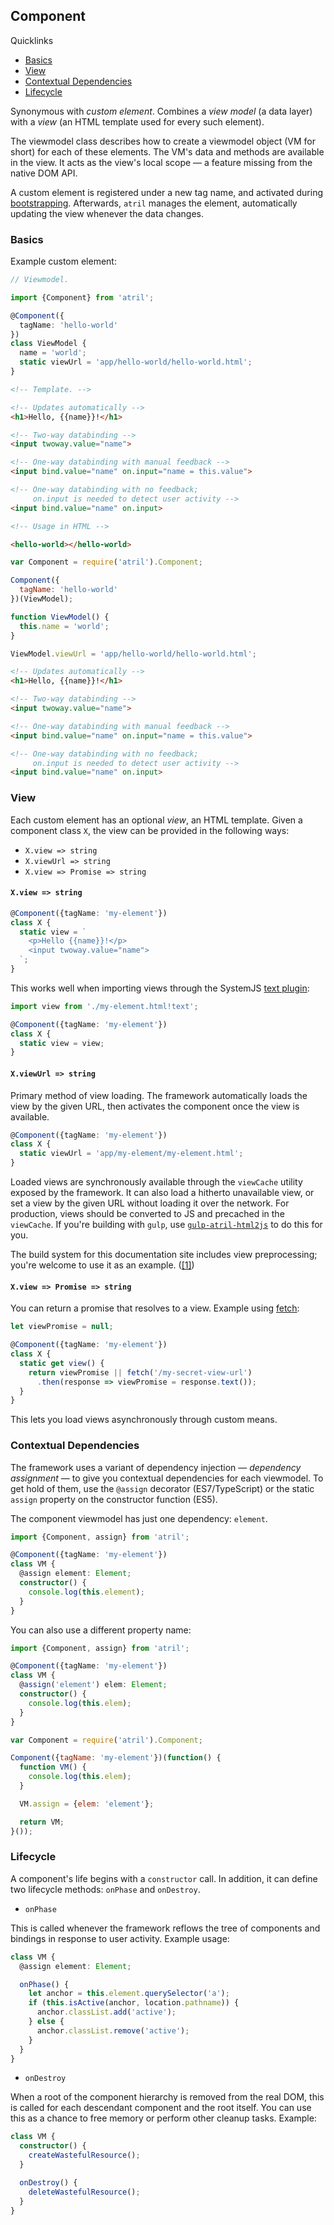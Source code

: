## Component

<div class="info pad decorate-links">
  <p>Quicklinks</p>
  <ul>
    <li><a href="component/#basics">Basics</a></li>
    <li><a href="component/#view">View</a></li>
    <li><a href="component/#contextual-dependencies">Contextual Dependencies</a></li>
    <li><a href="component/#lifecycle">Lifecycle</a></li>
  </ul>
</div>

Synonymous with _custom element_. Combines a _view model_ (a data layer) with a
_view_ (an HTML template used for every such element).

The viewmodel class describes how to create a viewmodel object (VM for short)
for each of these elements. The VM's data and methods are available in the view.
It acts as the view's local scope — a feature missing from the native DOM API.

A custom element is registered under a new tag name, and activated during
[bootstrapping](bootstrapping/). Afterwards, `atril` manages the element,
automatically updating the view whenever the data changes.

### Basics

Example custom element:

<!--: <div class="code-pair"> :-->
```typescript
// Viewmodel.

import {Component} from 'atril';

@Component({
  tagName: 'hello-world'
})
class ViewModel {
  name = 'world';
  static viewUrl = 'app/hello-world/hello-world.html';
}
```

```html
<!-- Template. -->

<!-- Updates automatically -->
<h1>Hello, {{name}}!</h1>

<!-- Two-way databinding -->
<input twoway.value="name">

<!-- One-way databinding with manual feedback -->
<input bind.value="name" on.input="name = this.value">

<!-- One-way databinding with no feedback;
     on.input is needed to detect user activity -->
<input bind.value="name" on.input>
```
<!--: </div> :-->

```html
<!-- Usage in HTML -->

<hello-world></hello-world>
```

<template doc-demo.>
  <hello-world></hello-world>
</template>

<!--: <div>
  <sf-collapse class="info">
    <input id="es5-example" type="checkbox">
    <label for="es5-example" class="pad">
      <sf-icon svg-icon.="question-circle" class="inline text-info"></sf-icon>
      Click to see example with EcmaScript 5 and CommonJS.
    </label>
    <div class="code-pair"> :-->
```javascript
var Component = require('atril').Component;

Component({
  tagName: 'hello-world'
})(ViewModel);

function ViewModel() {
  this.name = 'world';
}

ViewModel.viewUrl = 'app/hello-world/hello-world.html';
```

```html
<!-- Updates automatically -->
<h1>Hello, {{name}}!</h1>

<!-- Two-way databinding -->
<input twoway.value="name">

<!-- One-way databinding with manual feedback -->
<input bind.value="name" on.input="name = this.value">

<!-- One-way databinding with no feedback;
     on.input is needed to detect user activity -->
<input bind.value="name" on.input>
```
<!--:     </div>
  </sf-collapse>
</div> :-->

### View

Each custom element has an optional _view_, an HTML template. Given a component
class `X`, the view can be provided in the following ways:

* `X.view => string`
* `X.viewUrl => string`
* `X.view => Promise => string`

#### `X.view => string`

```typescript
@Component({tagName: 'my-element'})
class X {
  static view = `
    <p>Hello {{name}}!</p>
    <input twoway.value="name">
  `;
}
```

This works well when importing views through the SystemJS [text
plugin](https://github.com/systemjs/plugin-text):

```typescript
import view from './my-element.html!text';

@Component({tagName: 'my-element'})
class X {
  static view = view;
}
```

#### `X.viewUrl => string`

Primary method of view loading. The framework automatically loads the view by
the given URL, then activates the component once the view is available.

```typescript
@Component({tagName: 'my-element'})
class X {
  static viewUrl = 'app/my-element/my-element.html';
}
```

Loaded views are synchronously available through the `viewCache` utility exposed
by the framework. It can also load a hitherto unavailable view, or set a view
by the given URL without loading it over the network. For production, views
should be converted to JS and precached in the `viewCache`. If you're building
with `gulp`, use
[`gulp-atril-html2js`](https://github.com/Mitranim/gulp-atril-html2js) to do
this for you.

The build system for this documentation site includes view preprocessing;
you're welcome to use it as an example.
([[1]](https://github.com/Mitranim/atril/blob/master/gulpfile.js))

#### `X.view => Promise => string`

You can return a promise that resolves to a view. Example using
[fetch](https://github.com/github/fetch):

```typescript
let viewPromise = null;

@Component({tagName: 'my-element'})
class X {
  static get view() {
    return viewPromise || fetch('/my-secret-view-url')
      .then(response => viewPromise = response.text());
  }
}
```

This lets you load views asynchronously through custom means.

### Contextual Dependencies

The framework uses a variant of dependency injection — _dependency assignment_
— to give you contextual dependencies for each viewmodel. To get hold of them,
use the `@assign` decorator (ES7/TypeScript) or the static `assign` property
on the constructor function (ES5).

The component viewmodel has just one dependency: `element`.

```typescript
import {Component, assign} from 'atril';

@Component({tagName: 'my-element'})
class VM {
  @assign element: Element;
  constructor() {
    console.log(this.element);
  }
}
```

You can also use a different property name:

```typescript
import {Component, assign} from 'atril';

@Component({tagName: 'my-element'})
class VM {
  @assign('element') elem: Element;
  constructor() {
    console.log(this.elem);
  }
}
```

<!--: <div>
  <sf-collapse class="info">
    <input id="assign-es5" type="checkbox">
    <label for="assign-es5" class="pad">
      <sf-icon svg-icon.="info-circle" class="inline text-info"></sf-icon>
      Click for ES5 version.
    </label> :-->
```javascript
var Component = require('atril').Component;

Component({tagName: 'my-element'})(function() {
  function VM() {
    console.log(this.elem);
  }

  VM.assign = {elem: 'element'};

  return VM;
}());
```
<!--:   </sf-collapse>
</div> :-->

### Lifecycle

A component's life begins with a `constructor` call. In addition, it can define
two lifecycle methods: `onPhase` and `onDestroy`.

* `onPhase`

This is called whenever the framework reflows the tree of components and
bindings in response to user activity. Example usage:

```typescript
class VM {
  @assign element: Element;

  onPhase() {
    let anchor = this.element.querySelector('a');
    if (this.isActive(anchor, location.pathname)) {
      anchor.classList.add('active');
    } else {
      anchor.classList.remove('active');
    }
  }
}
```

* `onDestroy`

When a root of the component hierarchy is removed from the real DOM, this is
called for each descendant component and the root itself. You can use this as a
chance to free memory or perform other cleanup tasks. Example:

```typescript
class VM {
  constructor() {
    createWastefulResource();
  }

  onDestroy() {
    deleteWastefulResource();
  }
}
```
